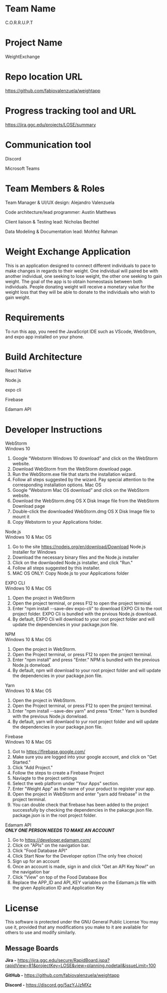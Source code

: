 # Team Name

C.O.R.R.U.P.T

# Project Name

WeightExchange

# Repo location URL

https://github.com/fabiovalenzuela/weightapp

# Progress tracking tool and URL

https://jira.ggc.edu/projects/LOSE/summary


# Communication tool

Discord

Microsoft Teams


# Team Members & Roles

Team Manager & UI/UX design: 
Alejandro Valenzuela

Code architecture/lead programmer:
Austin Matthews

Client liaison & Testing lead: 
Nicholas Bechtel

Data Modeling & Documentation lead:
Mohfez Rahman


# Weight Exchange Application

This is an application designed to connect different individuals to pace to make changes in regards to their weight. One individual will paired be with another individual, one seeking to lose weight, the other one seeking to gain weight. The goal of the app is to obtain homeostasis between both individuals. People donating weight will receive a monetary value for the weight loss that they will be able to donate to the individuals who wish to gain weight. 




# Requirements

To run this app, you need the JavaScript IDE such as VScode, WebStrom, and expo app installed on your phone.

# Build Architecture

React Native  

Node.js

expo cli

Firebase

Edamam API

# Developer Instructions

WebStorm\
Windows 10
1.	Google “Webstorm Windows 10 download” and click on the WebStorm website.
2.	Download WebStorm from the WebStorm download page.
3.	Run the WebStorm.exe file that starts the installation wizard.
4.	Follow all steps suggested by the wizard. Pay special attention to the corresponding installation options.
Mac OS
1.	Google “Webstorm Mac OS download” and click on the WebStorm website.
2.	Download the WebStorm.dmg OS X Disk Image file from the WebStorm Download page
3.	Double-click the downloaded WebStorm.dmg OS X Disk Image file to mount it
4.	Copy Webstorm to your Applications folder.

Node.js\
Windows 10 & Mac OS
1.  Go to the site https://nodejs.org/en/download/Download Node.js Installer for Windows
2.  Download the necessary binary files and the Node.js installer
3.  Click on the downlaoded Node.js installer, and click "Run."
4.  Follow all steps suggested by this installer. 
5.  MAC OS ONLY: Copy Node.js to your Applications folder

EXPO CLI\
Windows 10 & Mac OS
1.  Open the project in WebStorm
2.  Open the project terminal, or press F12 to open the project terminal.
3.  Enter "npm install --save-dev expo-cli" to download EXPO Cli to the root project folder. EXPO Cli is bundled with the prvious Node.js download.
4.  By default, EXPO Cli will download to your root project folder and will update the dependencies in your package.json file.

NPM\
Windows 10 & Mac OS
1.  Open the project in WebStorm.
2.  Open the Project terminal, or press F12 to open the project terminal.
3.  Enter "npm install" and press "Enter." NPM is bundled with the previous Node.js donwload.
4.  By default, npm will download to your root project folder and will update the dependencies in your package.json file.

Yarn\
Windows 10 & Mac OS
1.  Open the project in WebStorm.
2.  Open the Project terminal, or press F12 to open the project terminal.
3.  Enter "npm install --save-dev yarn" and press "Enter." Yarn is bundled with the previous Node.js donwload.
4.  By default, yarn will downlaod to yur root project folder and will update the dependencies in your package.json file.

Firebase\
Windows 10 & Mac OS
1.  Got to https://firebase.google.com/ 
2.  Make sure you are logged into your google account, and click on "Get Started."
3.  Click "Add Project."
4.  Follow the steps to create a Firebase Project
5.  Naviagte to the project settings
6.  Select the web platform under "Your Apps" section.
7.  Enter "Weight App" as the name of your product to register your app.
8.  Open the project in WebStorm and enter "yarn add firebase" in the project terminal.
9.  You can double check that firebase has been added to the project successfully by checking the dependencies in the pakacge.json file. package.json is in the root project folder.

Edamam API\
***ONLY ONE PERSON NEEDS TO MAKE AN ACCOUNT***
1. Go to https://developer.edamam.com/
2. Click on "APIs" on the navigation bar.
3. Click "Food Database API"
4. Click Start Now for the Developer option (The only free choice)
5. Sign up for an account
6. Once an account is made, sign in and click "Get an API Key Now!" on the navigation bar
7. Click "View" on top of the Food Database Box
8. Replace the APP_ID and API_KEY variables on the Edamam.js file with the given Application ID and Application Key

# License

This software is protected under the GNU General Public License You may use it, provided that any modifications you make to it are available for others to use and modify similarly.

## Message Boards

**Jira -** https://jira.ggc.edu/secure/RapidBoard.jspa?rapidView=81&projectKey=LOSE&view=planning.nodetail&issueLimit=100

**GitHub -**  https://github.com/fabiovalenzuela/weightapp

**Discord -** https://discord.gg/5azYJJzMXz
